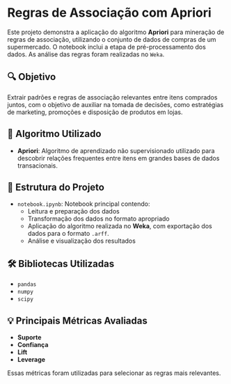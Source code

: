 # Regras de Associação com Apriori

Este projeto demonstra a aplicação do algoritmo **Apriori** para mineração de regras de associação, utilizando o conjunto de dados de compras de um supermercado. O notebook inclui a etapa de pré-processamento dos dados. As análise das regras foram realizadas no `Weka`.

## 🔍 Objetivo

Extrair padrões e regras de associação relevantes entre itens comprados juntos, com o objetivo de auxiliar na tomada de decisões, como estratégias de marketing, promoções e disposição de produtos em lojas.

## 🧠 Algoritmo Utilizado

- **Apriori**: Algoritmo de aprendizado não supervisionado utilizado para descobrir relações frequentes entre itens em grandes bases de dados transacionais.

## 📂 Estrutura do Projeto

- `notebook.ipynb`: Notebook principal contendo:
  - Leitura e preparação dos dados
  - Transformação dos dados no formato apropriado
  - Aplicação do algoritmo realizada no **Weka**, com exportação dos dados para o formato `.arff`.
  - Análise e visualização dos resultados

## 🛠️ Bibliotecas Utilizadas

- `pandas`
- `numpy`
- `scipy`

## 💡 Principais Métricas Avaliadas

- **Suporte**
- **Confiança**
- **Lift**
- **Leverage**

Essas métricas foram utilizadas para selecionar as regras mais relevantes.
